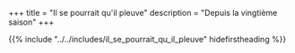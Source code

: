 +++
title = "Il se pourrait qu'il pleuve"
description = "Depuis la vingtième saison"
+++

{{% include "../../includes/il_se_pourrait_qu_il_pleuve" hidefirstheading %}}
